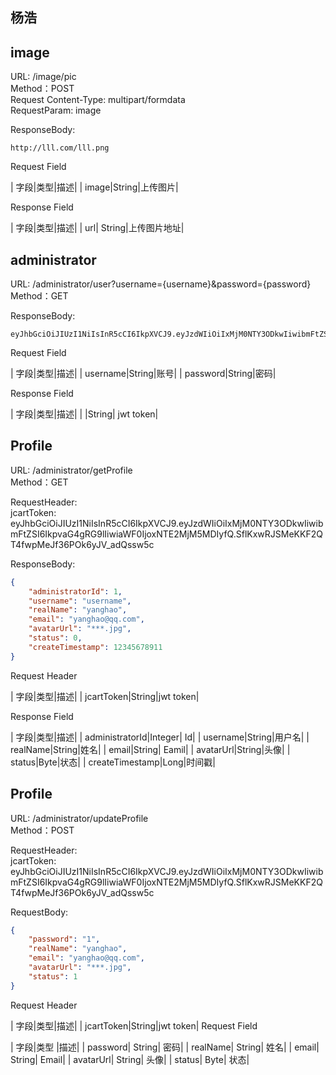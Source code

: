 ## 杨浩
## image

URL: /image/pic  
Method：POST  
Request Content-Type: multipart/formdata  
RequestParam: image  

ResponseBody:  
```
http://lll.com/lll.png

```

Request Field  

| 字段|类型|描述| 
| image|String|上传图片|

Response Field  

| 字段|类型|描述| 
|  url| String|上传图片地址|


## administrator
URL: /administrator/user?username={username}&password={password}  
Method：GET  

ResponseBody:  
```
eyJhbGciOiJIUzI1NiIsInR5cCI6IkpXVCJ9.eyJzdWIiOiIxMjM0NTY3ODkwIiwibmFtZSI6IkpvaG4gRG9lIiwiaWF0IjoxNTE2MjM5MDIyfQ.SflKxwRJSMeKKF2QT4fwpMeJf36POk6yJV_adQssw5c

```

Request Field  

| 字段|类型|描述| 
| username|String|账号|
| password|String|密码|

Response Field  

| 字段|类型|描述| 
|  |String| jwt token|


## Profile
URL: /administrator/getProfile  
Method：GET  

RequestHeader:  
jcartToken: eyJhbGciOiJIUzI1NiIsInR5cCI6IkpXVCJ9.eyJzdWIiOiIxMjM0NTY3ODkwIiwibmFtZSI6IkpvaG4gRG9lIiwiaWF0IjoxNTE2MjM5MDIyfQ.SflKxwRJSMeKKF2QT4fwpMeJf36POk6yJV_adQssw5c

ResponseBody:  
```json
{
    "administratorId": 1,
    "username": "username",
    "realName": "yanghao",
    "email": "yanghao@qq.com",
    "avatarUrl": "***.jpg",
    "status": 0,
    "createTimestamp": 12345678911
}
```

Request Header  

| 字段|类型|描述| 
| jcartToken|String|jwt token|


Response Field  

| 字段|类型|描述| 
|  administratorId|Integer| Id|
|  username|String|用户名|
|  realName|String|姓名|
|  email|String| Eamil|
|  avatarUrl|String|头像|
|  status|Byte|状态|
|  createTimestamp|Long|时间戳|

## Profile
URL: /administrator/updateProfile  
Method：POST  

RequestHeader:  
jcartToken: eyJhbGciOiJIUzI1NiIsInR5cCI6IkpXVCJ9.eyJzdWIiOiIxMjM0NTY3ODkwIiwibmFtZSI6IkpvaG4gRG9lIiwiaWF0IjoxNTE2MjM5MDIyfQ.SflKxwRJSMeKKF2QT4fwpMeJf36POk6yJV_adQssw5c

RequestBody:  
```json
{
    "password": "1",
    "realName": "yanghao",
    "email": "yanghao@qq.com",
    "avatarUrl": "***.jpg",
    "status": 1
}
```

Request Header  

| 字段|类型|描述| 
| jcartToken|String|jwt token|
Request Field  

| 字段|类型 |描述| 
| password| String| 密码|
| realName| String| 姓名|
| email| String| Email|
| avatarUrl| String| 头像|
| status| Byte| 状态|